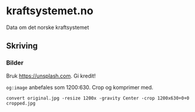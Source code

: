 # kraftsystemet.no

Data om det norske kraftsystemet

## Skriving

### Bilder

Bruk https://unsplash.com. Gi kredit!

`og:image` anbefales som 1200:630. Crop og komprimer med.

```
convert original.jpg -resize 1200x -gravity Center -crop 1200x630+0+0 cropped.jpg
```
